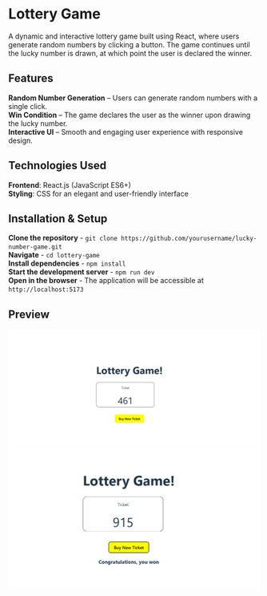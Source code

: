 # Lottery Game  

A dynamic and interactive lottery game built using React, where users generate random numbers by clicking a button. The game continues until the lucky number is drawn, at which point the user is declared the winner.  

## Features  

**Random Number Generation** – Users can generate random numbers with a single click.  
**Win Condition** – The game declares the user as the winner upon drawing the lucky number.  
**Interactive UI** – Smooth and engaging user experience with responsive design.  

## Technologies Used  

**Frontend**: React.js (JavaScript ES6+)  
**Styling**: CSS for an elegant and user-friendly interface  

## Installation & Setup  

**Clone the repository** - `git clone https://github.com/yourusername/lucky-number-game.git`  
**Navigate** - `cd lottery-game`  
**Install dependencies** - `npm install`  
**Start the development server** - `npm run dev`  
**Open in the browser** - The application will be accessible at `http://localhost:5173`  

## Preview  

![Photography Website](preview1.png)  
![Photography Website](preview2.png)  
